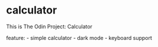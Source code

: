 # calculator
This is The Odin Project: Calculator

feature:
    - simple calculator
    - dark mode
    - keyboard support
